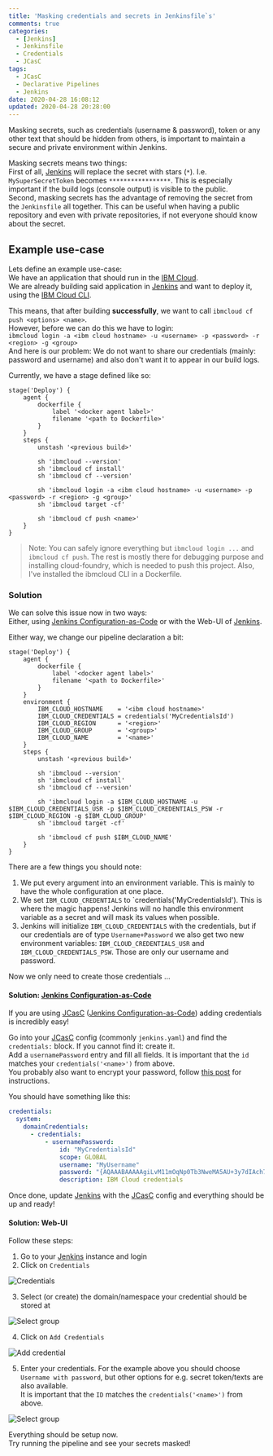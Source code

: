 ```yaml
---
title: 'Masking credentials and secrets in Jenkinsfile`s'
comments: true
categories:
  - [Jenkins]
  - Jenkinsfile
  - Credentials
  - JCasC
tags:
  - JCasC
  - Declarative Pipelines
  - Jenkins
date: 2020-04-28 16:08:12
updated: 2020-04-28 20:28:00
---
```


Masking secrets, such as credentials (username & password), token or any other text that should be hidden from others, is important to maintain a secure and private environment within Jenkins.

<!-- more -->

Masking secrets means two things:  
First of all, [Jenkins] will replace the secret with stars (`*`).
I.e. `MySuperSecretToken` becomes `*****************`.
This is especially important if the build logs (console output) is visible to the public.  
Second, masking secrets has the advantage of removing the secret from the `Jenkinsfile` all together.
This can be useful when having a public repository and even with private repositories, if not everyone should know about the secret.

## Example use-case

Lets define an example use-case:  
We have an application that should run in the [IBM Cloud].  
We are already building said application in [Jenkins] and want to deploy it, using the [IBM Cloud CLI].  

This means, that after building **successfully**, we want to call `ibmcloud cf push <options> <name>`.  
However, before we can do this we have to login:  
`ibmcloud login -a <ibm cloud hostname> -u <username> -p <password> -r <region> -g <group>`  
And here is our problem: We do not want to share our credentials (mainly: password and username) and also don't want it to appear in our build logs.

Currently, we have a stage defined like so:

``` Jenkinsfile
stage('Deploy') {
    agent {
        dockerfile {
            label '<docker agent label>'
            filename '<path to Dockerfile>'
        }
    }
    steps {
        unstash '<previous build>'

        sh 'ibmcloud --version'
        sh 'ibmcloud cf install'
        sh 'ibmcloud cf --version'

        sh 'ibmcloud login -a <ibm cloud hostname> -u <username> -p <password> -r <region> -g <group>'
        sh 'ibmcloud target -cf'

        sh 'ibmcloud cf push <name>'
    }
}
```

> Note: You can safely ignore everything but `ibmcloud login ...` and `ibmcloud cf push`.
> The rest is mostly there for debugging purpose and installing cloud-foundry, which is needed to push this project.
> Also, I've installed the ibmcloud CLI in a Dockerfile.

### Solution

We can solve this issue now in two ways:  
Either, using [Jenkins Configuration-as-Code] or with the Web-UI of [Jenkins].

Either way, we change our pipeline declaration a bit:  

``` Jenkinsfile
stage('Deploy') {
    agent {
        dockerfile {
            label '<docker agent label>'
            filename '<path to Dockerfile>'
        }
    }
    environment {
        IBM_CLOUD_HOSTNAME    = '<ibm cloud hostname>'
        IBM_CLOUD_CREDENTIALS = credentials('MyCredentialsId')
        IBM_CLOUD_REGION      = '<region>'
        IBM_CLOUD_GROUP       = '<group>'
        IBM_CLOUD_NAME        = '<name>'
    }
    steps {
        unstash '<previous build>'

        sh 'ibmcloud --version'
        sh 'ibmcloud cf install'
        sh 'ibmcloud cf --version'

        sh 'ibmcloud login -a $IBM_CLOUD_HOSTNAME -u $IBM_CLOUD_CREDENTIALS_USR -p $IBM_CLOUD_CREDENTIALS_PSW -r $IBM_CLOUD_REGION -g $IBM_CLOUD_GROUP'
        sh 'ibmcloud target -cf'

        sh 'ibmcloud cf push $IBM_CLOUD_NAME'
    }
}
```

There are a few things you should note:

1. We put every argument into an environment variable.
    This is mainly to have the whole configuration at one place.
2. We set `IBM_CLOUD_CREDENTIALS` to `credentials('MyCredentialsId').
    This is where the magic happens!
    Jenkins will no handle this environment variable as a secret and will mask its values when possible.
3. Jenkins will initialize `IBM_CLOUD_CREDENTIALS` with the credentials, but if our credentials are of type `Username+Password` we also get two new environment variables:
    `IBM_CLOUD_CREDENTIALS_USR` and `IBM_CLOUD_CREDENTIALS_PSW`.
    Those are only our username and password.

Now we only need to create those credentials ...

#### Solution: [Jenkins Configuration-as-Code]

If you are using [JCasC] ([Jenkins Configuration-as-Code]) adding credentials is incredibly easy!

Go into your [JCasC] config (commonly `jenkins.yaml`) and find the `credentials:` block.
If you cannot find it: create it.  
Add a `usernamePassword` entry and fill all fields.
It is important that the `id` matches your `credentials('<name>')` from above.  
You probably also want to encrypt your password, follow [this post](/2020/04/28/encrypting_and_decrypting_jenkins_credentials/) for instructions.

You should have something like this:

``` YAML
credentials:
  system:
    domainCredentials:
      - credentials:
          - usernamePassword:
              id: "MyCredentialsId"
              scope: GLOBAL
              username: "MyUsername"
              password: "{AQAAABAAAAAgiLvM11mOqNp0Tb3NweMA5AU+3y7dIAch7Lgw1P1hUfTyRwzYcy+hG1xMgriMIkT4}"
              description: IBM Cloud credentials
```

Once done, update [Jenkins] with the [JCasC] config and everything should be up and ready!

#### Solution: Web-UI

Follow these steps:  

1. Go to your [Jenkins] instance and login
2. Click on `Credentials`

![Credentials](https://sakul6499.de/images/jenkins/masked_credentials/configure_credentials.png)

3. Select (or create) the domain/namespace your credential should be stored at

![Select group](https://sakul6499.de/images/jenkins/masked_credentials/select_group.png)

4. Click on `Add Credentials`

![Add credential](https://sakul6499.de/images/jenkins/masked_credentials/add_credentials.png)

5. Enter your credentials. 
    For the example above you should choose `Username with password`, but other options for e.g. secret token/texts are also available.  
    It is important that the `ID` matches the `credentials('<name>')` from above.

![Select group](https://sakul6499.de/images/jenkins/masked_credentials/enter_credentials.png)

Everything should be setup now.  
Try running the pipeline and see your secrets masked!

[jenkins]: https://www.jenkins.io/
[ibm cloud]: https://cloud.ibm.com/
[ibm cloud cli]: https://cloud.ibm.com/docs/cli?topic=cloud-cli-getting-started
[Jenkins Configuration-as-Code]: https://jenkins.io/projects/jcasc/
[JCasC]: https://jenkins.io/projects/jcasc/
